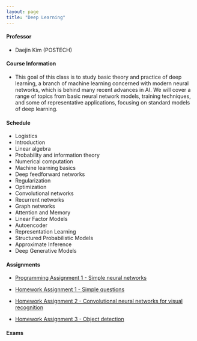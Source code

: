 ```yaml
---
layout: page
title: "Deep Learning"
---
```

#### Professor
- Daejin Kim (POSTECH)

#### Course Information

- This goal of this class is to study basic theory and practice of deep learning, a branch of machine learning concerned with modern neural networks, which is behind many recent advances in AI. We will cover a range of topics from basic neural network models, training techniques, and some of representative applications, focusing on standard models of deep learning. 

#### Schedule

- Logistics
- Introduction
- Linear algebra
- Probability and information theory 
- Numerical computation
- Machine learning basics
- Deep feedforward networks
- Regularization
- Optimization 
- Convolutional networks
- Recurrent networks 
- Graph networks
- Attention and Memory 
- Linear Factor Models
- Autoencoder
- Representation Learning
- Structured Probabilistic Models
- Approximate Inference 
- Deep Generative Models


#### Assignments

- [Programming Assignment 1 - Simple neural networks](/courses/deep-learning/AIGS538_PA1_20222421.pdf)

- [Homework Assignment 1 - Simple questions](/courses/deep-learning/AIGS538_HW1_20222421.pdf)

- [Homework Assignment 2 - Convolutional neural networks for visual recognition](/courses/deep-learning/AIGS538_HW2_20222421.pdf)

- [Homework Assignment 3 - Object detection](/courses/deep-learning/AIGS538_HW3_20222421.pdf)


#### Exams
